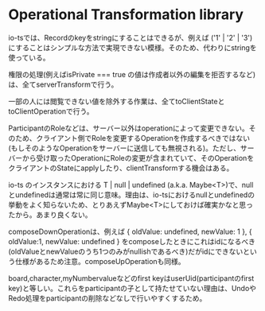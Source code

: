 # Operational Transformation library

io-tsでは、Recordのkeyをstringにすることはできるが、例えば ('1' | '2' | '3') にすることはシンプルな方法で実現できない模様。そのため、代わりにstringを使っている。

権限の処理(例えばisPrivate === true の値は作成者以外の編集を拒否するなど)は、全てserverTransformで行う。

一部の人には閲覧できない値を除外する作業は、全てtoClientStateとtoClientOperationで行う。

ParticipantのRoleなどは、サーバー以外はoperationによって変更できない。そのため、クライアント側でRoleを変更するOperationを作成するべきではない(もしそのようなOperationをサーバーに送信しても無視される)。ただし、サーバーから受け取ったOperationにRoleの変更が含まれていて、そのOperationをクライアントのStateにapplyしたり、clientTransformする機会はある。

io-ts のインスタンスにおける T | null | undefined (a.k.a. Maybe&lt;T&gt;)で、nullとundefinedは通常は常に同じ意味。理由は、io-tsにおけるnullとundefinedの挙動をよく知らないため、とりあえずMaybe&lt;T&gt;にしておけば確実かなと思ったから。あまり良くない。

composeDownOperationは、例えば { oldValue: undefined, newValue: 1 }, { oldValue:1, newValue: undefined } をcomposeしたときにこれはidになるべき(oldValueとnewValueのうち1つのみがnullishであるべき)だがidにできないという仕様があるため注意。composeUpOperationも同様。

board,character,myNumbervalueなどのfirst keyはuserUid(participantのfirst key)と等しい。これらをparticipantの子として持たせていない理由は、UndoやRedo処理をparticipantの削除などなしで行いやすくするため。
